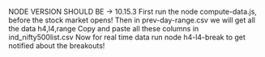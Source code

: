 NODE VERSION SHOULD BE -> 10.15.3
First run the node compute-data.js, before the stock market opens!
Then in prev-day-range.csv we will get all the data h4,l4,range
Copy and paste all these columns in ind_nifty500list.csv
Now for real time data run node h4-l4-break to get notified about the breakouts!